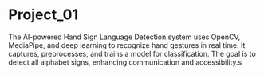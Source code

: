 # Project_01
The AI-powered Hand Sign Language Detection system uses OpenCV, MediaPipe, and deep learning to recognize hand gestures in real time. It captures, preprocesses, and trains a model for classification. The goal is to detect all alphabet signs, enhancing communication and accessibility.s
